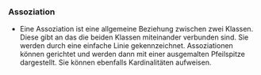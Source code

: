### **Assoziation**

- Eine Assoziation ist eine allgemeine Beziehung zwischen zwei Klassen. Diese gibt an das die beiden Klassen miteinander verbunden sind. Sie werden durch eine einfache Linie gekennzeichnet. Assoziationen können gerichtet und werden dann mit einer ausgemalten Pfeilspitze dargestellt. Sie können ebenfalls Kardinalitäten aufweisen.
